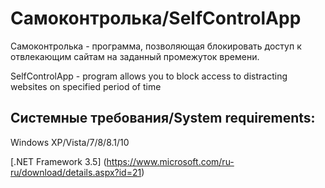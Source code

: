 # Самоконтролька/SelfControlApp
Самоконтролька - программа, позволяющая блокировать доступ к отвлекающим сайтам на заданный промежуток времени.

SelfControlApp - program allows you to block access to distracting websites on specified period of time

Системные требования/System requirements:
---------------------
Windows XP/Vista/7/8/8.1/10

[.NET Framework 3.5] (https://www.microsoft.com/ru-ru/download/details.aspx?id=21)
